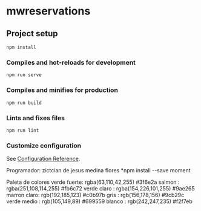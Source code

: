 # mwreservations

## Project setup
```
npm install
```

### Compiles and hot-reloads for development
```
npm run serve
```

### Compiles and minifies for production
```
npm run build
```

### Lints and fixes files
```
npm run lint
```

### Customize configuration
See [Configuration Reference](https://cli.vuejs.org/config/).

Programador: zictcian de jesus medina flores
*npm install --save moment

Paleta de colores
verde fuerte: rgba(63,110,42,255)   #3f6e2a
salmon      : rgba(251,108,114,255) #fb6c72
verde claro : rgba(154,226,101,255) #9ae265
marron claro: rgb(192,185,123)      #c0b97b
gris        : rgb(156,178,156)      #9cb29c
verde medio : rgb(105,149,89)       #699559
blanco      : rgb(242,247,235)      #f2f7eb
